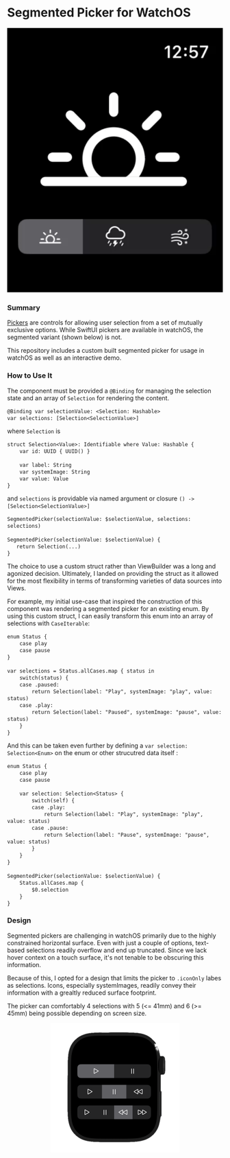  # Segmented Picker for WatchOS

<p align="center">
 <Img src="https://github.com/caleb-mccreary/WatchOS-SegmentedPicker/blob/main/Assets/SegmentedPickerDemo.gif">
</p>

### Summary
[Pickers](https://developer.apple.com/documentation/swiftui/Assets/picker) are controls for allowing user selection from a set of mutually exclusive options. 
While SwiftUI pickers are available in watchOS, the segmented variant (shown below) is not.
 
This repository includes a custom built segmented picker for usage in watchOS as well as an interactive demo.

### How to Use It
The component must be provided a `@Binding` for managing the selection state and an array of `Selection` for rendering the content.
```
@Binding var selectionValue: <Selection: Hashable>
var selections: [Selection<SelectionValue>]
```

where `Selection` is 
```
struct Selection<Value>: Identifiable where Value: Hashable {
    var id: UUID { UUID() }
    
    var label: String
    var systemImage: String
    var value: Value
}
```

and `selections` is providable via named argument or closure `() -> [Selection<SelectionValue>]`
```
SegmentedPicker(selectionValue: $selectionValue, selections: selections)

SegmentedPicker(selectionValue: $selectionValue) {
   return Selection(...)
}
```

The choice to use a custom struct rather than ViewBuilder was a long and agonized decision. Ultimately, I landed on providing the struct
as it allowed for the most flexibility in terms of transforming varieties of data sources into Views.

For example, my initial use-case that inspired the construction of this component was rendering a segmented picker for an existing enum.
By using this custom struct, I can easily transform this enum into an array of selections with `CaseIterable`:
```
enum Status {
    case play
    case pause
}

var selections = Status.allCases.map { status in
    switch(status) {
    case .paused:
        return Selection(label: "Play", systemImage: "play", value: status)
    case .play:
        return Selection(label: "Paused", systemImage: "pause", value: status)
    }
}
```

And this can be taken even further by defining a `var selection: Selection<Enum>` on the enum or other strucutred data itself :
```
enum Status {
    case play
    case pause

    var selection: Selection<Status> {
        switch(self) {
        case .play:
            return Selection(label: "Play", systemImage: "play", value: status)
        case .pause:
            return Selection(label: "Pause", systemImage: "pause", value: status)
        }
    }
}

SegmentedPicker(selectionValue: $selectionValue) {
    Status.allCases.map {
        $0.selection
    }
}
```

### Design
Segmented pickers are challenging in watchOS primarily due to the highly constrained horizontal surface. Even with just a couple of options, text-based selections
readily overflow and end up truncated. Since we lack hover context on a touch surface, it's not tenable to be obscuring this information.

Because of this, I opted for a design that limits the picker to `.iconOnly` labes as selections. Icons, especially systemImages, readily convey their information
with a grealtly reduced surface footprint. 

The picker can comfortably 4 selections with 5 (<= 41mm) and 6 (>= 45mm) being possible depending on screen size.
<p align="center">
  <img width="300" src="https://github.com/caleb-mccreary/WatchOS-SegmentedPicker/blob/main/SegmentedPickerPreview.png">
</p>
